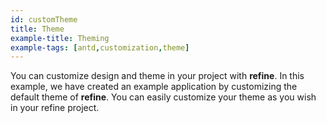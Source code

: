 ```yaml
---
id: customTheme
title: Theme
example-title: Theming
example-tags: [antd,customization,theme]
---
```


You can customize design and theme in your project with **refine**. In this example, we have created an example application by customizing the default theme of **refine**. You can easily customize your theme as you wish in your refine project.

<StackblitzExample path="customization-theme-antd" />

